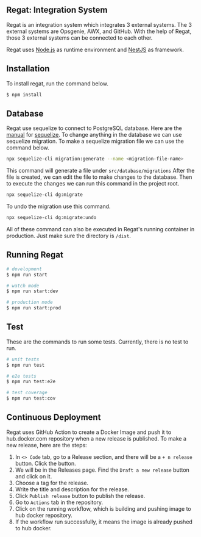 ## Regat: Integration System
Regat is an integration system which integrates 3 external systems. The 3 external systems are Opsgenie, AWX, and GitHub.
With the help of Regat, those 3 external systems can be connected to each other.

Regat uses [Node.js](https://nodejs.org) as runtime environment and [NestJS](https://github.com/nestjs/nest) as framework.

## Installation
To install regat, run the command below.
```bash
$ npm install
```

## Database
Regat use sequelize to connect to PostgreSQL database. Here are the [manual](https://sequelize.org/master/manual/migrations.html) for [sequelize](https://sequelize.org/master/index.html).
To change anything in the database we can use sequelize migration.
To make a sequelize migration file we can use the command below.
```bash
npx sequelize-cli migration:generate --name <migration-file-name>
```
This command will generate a file under `src/database/migrations`
After the file is created, we can edit the file to make changes to the database.
Then to execute the changes we can run this command in the project root.
```bash
npx sequelize-cli dg:migrate
```
To undo the migration use this command.
```bash
npx sequelize-cli dg:migrate:undo
```
All of these command can also be executed in Regat's running container in production.
Just make sure the directory is `/dist`.

## Running Regat

```bash
# development
$ npm run start

# watch mode
$ npm run start:dev

# production mode
$ npm run start:prod
```

## Test
These are the commands to run some tests. Currently, there is no test to run.
```bash
# unit tests
$ npm run test

# e2e tests
$ npm run test:e2e

# test coverage
$ npm run test:cov
```

## Continuous Deployment
Regat uses GitHub Action to create a Docker Image and push it to hub.docker.com repository when a new release is published. To make a new release, here are the steps:
1. In `<> Code` tab, go to a Release section, and there will be a `+ n release` button. Click the button.
2. We will be in the Releases page. Find the `Draft a new release` button and click on it.
3. Choose a tag for the release.
4. Write the title and description for the release.
5. Click `Publish release` button to publish the release.
6. Go to `Actions` tab in the repository.
7. Click on the running workflow, which is building and pushing image to hub docker repository.
8. If the workflow run successfully, it means the image is already pushed to hub docker.
